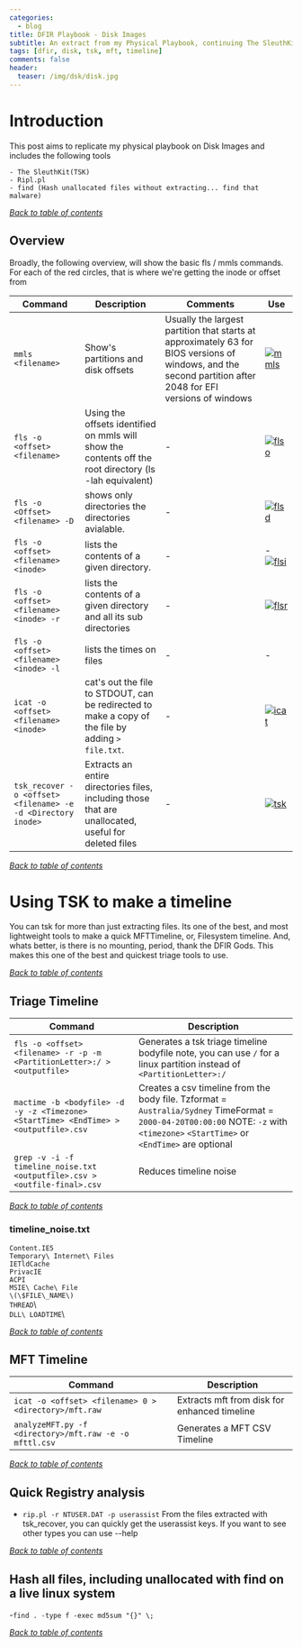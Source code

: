 ```yaml
---
categories:
  - blog
title: DFIR Playbook - Disk Images
subtitle: An extract from my Physical Playbook, continuing The SleuthKit (TSK), Timelines etc
tags: [dfir, disk, tsk, mft, timeline]
comments: false
header:
  teaser: /img/dsk/disk.jpg
---
```



# Introduction
This post aims to replicate my physical playbook on Disk Images and includes the following tools

    - The SleuthKit(TSK)
    - Ripl.pl
    - find (Hash unallocated files without extracting... find that malware)

[*Back to table of contents*](#)

## Overview

Broadly, the following overview, will show the basic fls / mmls commands. For each of the red circles, that is where we're getting the inode or offset from

Command | Description | Comments | Use
-------|--------|-------|--------
`mmls <filename>`| Show's partitions and disk offsets | Usually the largest partition that starts at approximately 63 for BIOS versions of windows, and the second partition after 2048 for EFI versions of windows | [![mmls](/img/dsk/mmls.png)](/img/dsk/mmls.png)
`fls -o <offset> <filename>`| Using the offsets identified on mmls will show the contents off the root directory (ls -lah equivalent)| - | [![flso](/img/dsk/flso.png)](/img/dsk/flso.png)
`fls -o <Offset> <filename> -D`| shows only directories the directories avialable. | - | [![flsd](/img/dsk/flsd.png)](/img/dsk/flsd.png)
`fls -o <offset> <filename> <inode>`| lists the contents of a given directory. | - | - [![flsi](/img/dsk/flsi.png)](/img/dsk/flsi.png)
`fls -o <offset> <filename> <inode> -r` | lists the contents of a given directory and all its sub directories | - | [![flsr](/img/dsk/flsr.png)](/img/dsk/flsr.png)
`fls -o <offset> <filename> <inode> -l` | lists the times on files | - | -
`icat -o <offset> <filename> <inode>` | cat's out the file to STDOUT, can be redirected to make a copy of the file by adding `> file.txt`. | - | [![icat](/img/dsk/icat.png)](/img/dsk/icat.png)
`tsk_recover -o <offset> <filename> -e -d <Directory inode>` | Extracts an entire directories files, including those that are unallocated, useful for deleted files | - | [![tsk](/img/dsk/tsk.png)](/img/dsk/tsk.png)

[*Back to table of contents*](#)

# Using TSK to make a timeline

You can tsk for more than just extracting files. Its one of the best, and most lightweight tools to make a quick MFTTimeline, or, Filesystem timeline. And, whats better, is there is no mounting, period, thank the DFIR Gods. This makes this one of the best and quickest triage tools to use.

[*Back to table of contents*](#)

## Triage Timeline

Command | Description
-------|--------
`fls -o <offset> <filename> -r -p -m <PartitionLetter>:/ > <outputfile>`| Generates a tsk triage timeline bodyfile note, you can use `/` for a linux partition instead of `<PartitionLetter>:/`
`mactime -b <bodyfile> -d -y -z <Timezone> <StartTime> <EndTime> > <outputfile>.csv`| Creates a csv timeline from the body file. Tzformat = `Australia/Sydney` TimeFormat = `2000-04-20T00:00:00` NOTE: `-z` with `<timezone>` `<StartTime>` or `<EndTime>` are optional
`grep -v -i -f timeline_noise.txt <outputfile>.csv > <outfile-final>.csv` | Reduces timeline noise

[*Back to table of contents*](#)

### timeline_noise.txt

`Content.IE5`\
`Temporary\ Internet\ Files`\
`IETldCache`\
`PrivacIE`\
`ACPI`\
`MSIE\ Cache\ File`\
`\(\$FILE\_NAME\)`\
`THREAD`\  
`DLL\ LOADTIME`\

[*Back to table of contents*](#)

## MFT Timeline

Command | Description
-------|--------
`icat -o <offset> <filename> 0 > <directory>/mft.raw`| Extracts mft from disk for enhanced timeline
`analyzeMFT.py -f <directory>/mft.raw -e -o mfttl.csv`| Generates a MFT CSV Timeline

[*Back to table of contents*](#)

## Quick Registry analysis

- `rip.pl -r NTUSER.DAT -p userassist` From the files extracted with tsk_recover, you can quickly get the userassist keys. If you want to see other types you can use --help

[*Back to table of contents*](#)

## Hash all files, including unallocated with find on a live linux system

-`find . -type f -exec md5sum "{}" \;`

[*Back to table of contents*](#)
